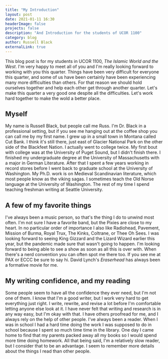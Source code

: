```yaml
---
title: "My Introduction"
layout: post
date: 2021-01-11 16:30
headerImage: false
projects: false
description: "And Introduction for the students of UCOR 1100"
category: blog
author: Russell Black
externalLink: true
---
```


This blog post is for my students in UCOR 1100, _The Islamic World and the West_. I'm very happy to meet all of you and I'm really looking forward to working with you this quarter. Things have been very difficult for everyone this quarter, and some of us have been certainly have been experiencing many more difficulties than others. For that reason we should hold ourselves together and help each other get through another quarter. Let's make this quarter a very good one despite all the difficulties. Let's work hard together to make the wold a better place.

## Myself

My name is Russell Black, but people call me Russ. I'm Dr. Black in a professional setting, but if you see me hanging out at the coffee shop you can call me by my first name. I grew up in a small town in Montana called Cut Bank. I think it's still there, just east of Glacier National Park on the other side of the Blackfeet Nation. I actually went to college twice. My first bout with college was at the University of Puget Sound, but I didn't finish there. I finished my undergraduate degree at the University of Massachusetts with a major in German Literature. After that I spent a few years working in record stores before I went back to graduate school at the University of Washington. My Ph.D. work is on Medieval Scandinavian literature, which most people know as the viking sagas. I sometimes teach the Old Norse language at the University of Washington. The rest of my time I spend teaching freshman writing at Seattle University.

## A few of my favorite things

I've always been a music person, so that's the thing I do to unwind most often. I'm not sure I have a favorite band, but the Pixies are close to my heart. In no particular order of importance I also like Radiohead, Pavement, Mission of Burma, Royal Trux, The Kinks, Coltrane, or Thee Oh Sees. I was looking forward to seeing King Gizzard and the Lizard Wizard earlier this year, but the pandemic made sure that wasn't going to happen. I'm looking forward to being able to see a show as soon as all this is over with. When there's a nerd convention you can often spot me there too. If you see me at PAX or ECCC be sure to say hi. David Lynch's _Eraserhead_ has always been a formative movie for me. 

## My writing confidence, and my reading

Some people seem to have all the confidence they ever need, but I'm not one of them. I know that I'm a good writer, but I work very hard to get everything just right. I write, rewrite, and revise a lot before I'm comfortable letting anyone else look at it. I have never felt that writing and research is in any way easy, but I'm okay with that. I have others proofread for me, and I always rely on the help of other people. I've always been a reader. When I was in school I had a hard time doing the work I was supposed to do in school because I spent so much time time in the library. One day I came home to find that my parents packed away all my books so I would spend more time doing homework. All that being said, I'm a relatively slow reader, but I consider that to be an advantage. I seem to remember more details about the things I read than other people.

